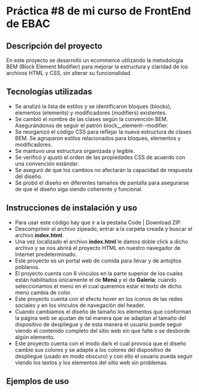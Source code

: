 <h1>Práctica #8 de mi curso de FrontEnd de EBAC</h1>
<h2>Descripción del proyecto</h2>
En este proyecto se desarrolló un ecommerce utilizando la metodología BEM (Block Element Modifier) para mejorar la estructura y claridad de los archivos HTML y CSS, sin alterar su funcionalidad.
<h2>Tecnologías utilizadas</h2>
<ul>
  <li>Se analizó la lista de estilos y se identificaron bloques (blocks), elementos (elements) y modificadores (modifiers) existentes.</li>
  <li>Se cambió el nombre de las clases según la convención BEM. Asegurándonos de seguir el patrón block__element--modifier.</li>
  <li>Se reorganizó el código CSS para reflejar la nueva estructura de clases BEM. Se agruparon estilos relacionados para bloques, elementos y modificadores.</li>
  <li>Se mantuvo una estructura organizada y legible.</li>
  <li>Se verificó y ajustó el orden de las propiedades CSS de acuerdo con una convención estándar.</li>
  <li>Se aseguró de que los cambios no afectarán la capacidad de respuesta del diseño.</li>
  <li>Se probó el diseño en diferentes tamaños de pantalla para asegurarse de que el diseño siga siendo coherente y funcional.</li>
</ul>
<h2>Instrucciones de instalación y uso</h2>
<ul>
  <li>Para usar este código hay que ir a la pestaña Code | Download ZIP.</li>
  <li>Descomprimir el archivo zipeado, entrar a la carpeta creada y buscar el archivo <b>index.html</b>.</li>
  <li>Una vez localizado el archivo <b>index.html</b> le damos doble click a dicho archivo y se nos abrirá el proyecto HTML en nuestro navegador de Internet predeterminado.</li>
  <li>Este proyecto es un portal web de comida para llevar y de antojitos poblanos.</li>
  <li>El proyecto cuenta con 6 vínculos en la parte superior de los cuales están habilitados únicamente el de <b>Menú</b> y el de <b>Galería</b>; cuando seleccionamos el menú en el cual queremos estar el texto de dicho menú cambia de color.</li>
  <li>Este proyecto cuenta con el efecto hover en los iconos de las redes sociales y en los vínculos de navegación del header.</li>
  <li>Cuando cambiamos el diseño de tamaño los elementos que conforman la página web se ajustan de tal manera que se adaptan al tamaño del dispositivo de despliegue y de esta manera el usuario puede seguir viendo el contenido completo del sitio web sin que falte o se desborde algún elemento.</li>
  <li>Este proyecto cuenta con el modo dark el cual provoca que el diseño cambie sus colores y se adapte a los colores del dispositivo de despliegue (usado en modo obscuro) y con ello el usuario pueda seguir viendo los textos y los elementos del sitio web sin problemas.</li>
</ul>
<h2>Ejemplos de uso</h2>
